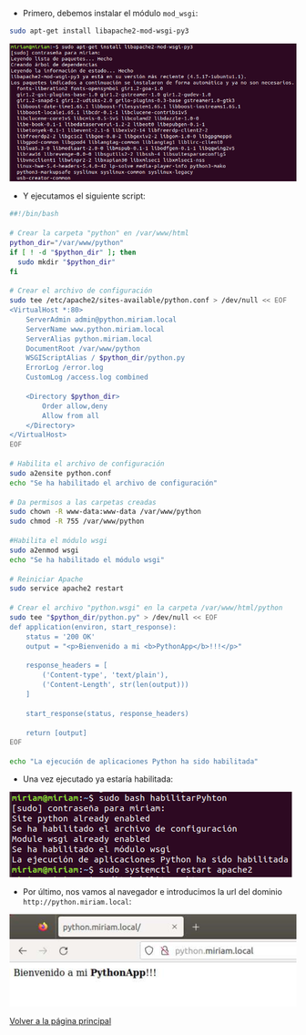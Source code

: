 - Primero, debemos instalar el módulo `mod_wsgi`:

```bash
sudo apt-get install libapache2-mod-wsgi-py3
```

![image](../imagenes/19.png)

- Y ejecutamos el siguiente script:

```bash
##!/bin/bash

# Crear la carpeta "python" en /var/www/html
python_dir="/var/www/python"
if [ ! -d "$python_dir" ]; then
  sudo mkdir "$python_dir"
fi

# Crear el archivo de configuración
sudo tee /etc/apache2/sites-available/python.conf > /dev/null << EOF
<VirtualHost *:80>
    ServerAdmin admin@python.miriam.local
    ServerName www.python.miriam.local
    ServerAlias python.miriam.local
    DocumentRoot /var/www/python
    WSGIScriptAlias / $python_dir/python.py
    ErrorLog /error.log
    CustomLog /access.log combined

    <Directory $python_dir>
        Order allow,deny
        Allow from all
    </Directory>
</VirtualHost>
EOF

# Habilita el archivo de configuración
sudo a2ensite python.conf
echo "Se ha habilitado el archivo de configuración"

# Da permisos a las carpetas creadas
sudo chown -R www-data:www-data /var/www/python
sudo chmod -R 755 /var/www/python

#Habilita el módulo wsgi
sudo a2enmod wsgi
echo "Se ha habilitado el módulo wsgi"

# Reiniciar Apache
sudo service apache2 restart

# Crear el archivo "python.wsgi" en la carpeta /var/www/html/python
sudo tee "$python_dir/python.py" > /dev/null << EOF
def application(environ, start_response):
    status = '200 OK'
    output = "<p>Bienvenido a mi <b>PythonApp</b>!!!</p>" 

    response_headers = [
        ('Content-type', 'text/plain'),
        ('Content-Length', str(len(output)))
    ]

    start_response(status, response_headers)

    return [output]
EOF

echo "La ejecución de aplicaciones Python ha sido habilitada"
```

- Una vez ejecutado ya estaría habilitada:

![image](../imagenes/20.png)

- Por último, nos vamos al navegador e introducimos la url del dominio `http://python.miriam.local`:

![image](../imagenes/26.png)

[Volver a la página principal](../README.md)

